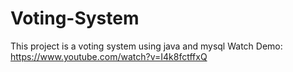 # Voting-System
This project is a voting system using java and mysql
Watch Demo:
https://www.youtube.com/watch?v=I4k8fctffxQ
